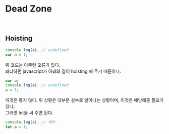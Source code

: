 # Dead Zone

<br>

## Hoisting

```javascript
console.log(a); // undefined
var a = 1;
```

위 코드는 아무런 오류가 없다. <br>
왜냐하면 javascript가 아래와 같이 hoisting 해 주기 때문이다.

```javascript
var a;
console.log(a); // undefined
a = 1;
```

이것은 좋지 않다. 위 상황은 대부분 실수로 일어나는 상황이며, 이것은 예방해줄 필요가 있다. <br>
그러면 let을 써 주면 된다.

```javascript
console.log(a); // 에러
let a = 1;
```